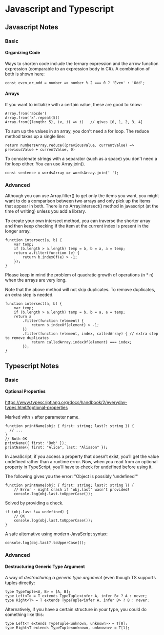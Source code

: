 # Javascript and Typescript

## Javascript Notes

### Basic

#### Organizing Code

Ways to shorten code include the ternary expression and the arrow function expression (comparable to an expression body in C#). A combination of both is shown here:

	const even_or_odd = number => number % 2 === 0 ? 'Even' : 'Odd';

#### Arrays

If you want to initialize with a certain value, these are good to know:

	Array.from('abcde')
	Array.from('x'.repeat(5))
	Array.from({length: 5}, (v, i) => i)   // gives [0, 1, 2, 3, 4]
	
To sum up the values in an array, you don't need a for loop. The reduce method takes up a single line:

    return numbersArray.reduce((previousValue, currentValue) => previousValue + currentValue, 0)
	
To concatenate strings with a separator (such as a space) you don't need a for loop either. You can use Array.join().

	const sentence = wordsArray => wordsArray.join(' ');
	
### Advanced
	
Although you can use Array.filter() to get only the items you want, you might want to do a comparison between two arrays and only pick up the items that appear in both. There is no Array.intersect() method in javascript (at the time of writing) unless you add a library.

To create your own intersect method, you can traverse the shorter array and then keep checking if the item at the current index is present in the longer array. 

	function intersect(a, b) {
		var temp;
		if (b.length > a.length) temp = b, b = a, a = temp;
		return a.filter(function (e) {
			return b.indexOf(e) > -1;
		});
	}

Please keep in mind the problem of quadratic growth of operations (n \* n) when the arrays are very long.

Note that the above method will not skip duplicates. To remove duplicates, an extra step is needed.

	function intersect(a, b) {
		var temp;
		if (b.length > a.length) temp = b, b = a, a = temp;
		return a
			.filter(function (element) {
				return b.indexOf(element) > -1;
			})
			.filter(function (element, index, calledArray) { // extra step to remove duplicates
				return calledArray.indexOf(element) === index;
			});
	}

## Typescript Notes

### Basic

#### Optional Properties

https://www.typescriptlang.org/docs/handbook/2/everyday-types.html#optional-properties

Marked with `?` after parameter name.

	function printName(obj: { first: string; last?: string }) {
	  // ...
	}
	// Both OK
	printName({ first: "Bob" });
	printName({ first: "Alice", last: "Alisson" }); 

In JavaScript, if you access a property that doesn’t exist, you’ll get the value undefined rather than a runtime error. Now, when you read from an optional property in TypeScript, you’ll have to check for undefined before using it.

The following gives you the error: "Object is possibly 'undefined'"

	function printName(obj: { first: string; last?: string }) {
		// Error - might crash if 'obj.last' wasn't provided!
		console.log(obj.last.toUpperCase());

Solved by providing a check.

	if (obj.last !== undefined) {
		// OK
		console.log(obj.last.toUpperCase());
	}

A safe alternative using modern JavaScript syntax:

	console.log(obj.last?.toUpperCase());

### Advanced

#### Destructuring Generic Type Argument

A way of *destructuring a generic type argument* (even though TS supports tuples directly:

	type TypeTuple<A, B> = [A, B];
	type Left<T> = T extends TypeTuple<infer A, infer B> ? A : never;
	type Right<T> = T extends TypeTuple<infer A, infer B> ? B : never;

Alternatively, if you have a certain structure in your type, you could do something like this:

	type Left<T extends TypeTuple<unknown, unknown>> = T[0];
	type Right<T extends TypeTuple<unknown, unknown>> = T[1];
